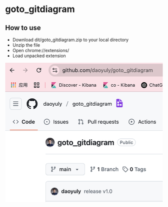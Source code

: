 # goto_gitdiagram
## How to use
- Download dit/goto_gitdiagram.zip to your local directory
- Unzip the file
- Open chrome://extensions/
- Load unpacked extension

![](./screenshot.png)
